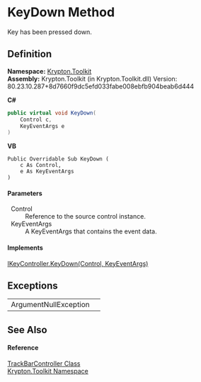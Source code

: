 # KeyDown Method


Key has been pressed down.



## Definition
**Namespace:** <a href="79d2eac2-21f4-54ff-7552-b20c33c30600.md">Krypton.Toolkit</a>  
**Assembly:** Krypton.Toolkit (in Krypton.Toolkit.dll) Version: 80.23.10.287+8d7660f9dc5efd033fabe008ebfb904beab6d444

**C#**
``` C#
public virtual void KeyDown(
	Control c,
	KeyEventArgs e
)
```
**VB**
``` VB
Public Overridable Sub KeyDown ( 
	c As Control,
	e As KeyEventArgs
)
```



#### Parameters
<dl><dt>  Control</dt><dd>Reference to the source control instance.</dd><dt>  KeyEventArgs</dt><dd>A KeyEventArgs that contains the event data.</dd></dl>

#### Implements
<a href="106f19db-88b3-d215-bccb-df0b589db9c7.md">IKeyController.KeyDown(Control, KeyEventArgs)</a>  


## Exceptions
<table>
<tr>
<td>ArgumentNullException</td>
<td /></tr>
</table>

## See Also


#### Reference
<a href="ecff4d4b-3cf0-72fb-a2a8-a650b8292a27.md">TrackBarController Class</a>  
<a href="79d2eac2-21f4-54ff-7552-b20c33c30600.md">Krypton.Toolkit Namespace</a>  
